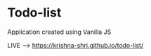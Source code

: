 # Todo-list

Application created using Vanilla JS

LIVE -->  https://krishna-shri.github.io/todo-list/
